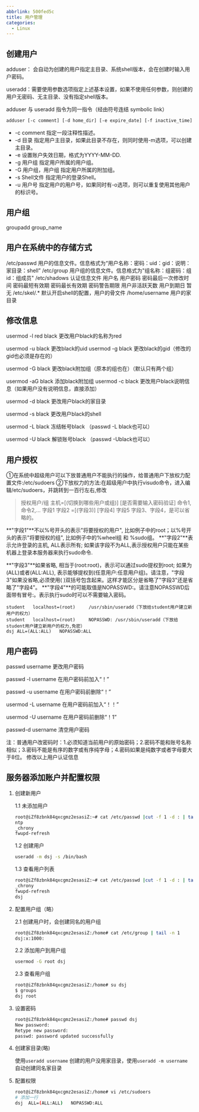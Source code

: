 ```yaml
---
abbrlink: 500fed5c
title: 用户管理
categories:
  - Linux
---
```

## 创建用户

adduser： 会自动为创建的用户指定主目录、系统shell版本，会在创建时输入用户密码。

useradd：需要使用参数选项指定上述基本设置，如果不使用任何参数，则创建的用户无密码、无主目录、没有指定shell版本。

adduser 与 useradd 指令为同一指令（经由符号连结 symbolic link）

```sh
adduser [-c comment] [-d home_dir] [-e expire_date] [-f inactive_time] [-g initial_group] [-G group[,...]] [-m [-k skeleton_dir] | -M] [-p passwd] [-s shell] [-u uid [ -o]] [-n] [-r] loginid
```

- -c comment 指定一段注释性描述。
- -d 目录 指定用户主目录，如果此目录不存在，则同时使用-m选项，可以创建主目录。
- -e 设置账户失效日期，格式为YYYY-MM-DD.
- -g 用户组 指定用户所属的用户组。
- -G 用户组，用户组 指定用户所属的附加组。
- -s Shell文件 指定用户的登录Shell。
- -u 用户号 指定用户的用户号，如果同时有-o选项，则可以重复使用其他用户的标识号。



## 用户组

groupadd group_name

##  **用户在系统中的存储方式**
/etc/passwd 用户的信息文件。信息格式为“用户名称：密码：uid：gid：说明：家目录：shell”
/etc/group 用户组的信息文件。信息格式为"组名称：组密码：组id：组成员"
/etc/shadows 认证信息文件	用户名 用户密码 密码最后一次修改时间 密码最短有效期 密码最长有效期 密码警告期限 用户非活跃天数 用户到期日 暂无
/etc/skel/.* 默认开启shell的配置，用户的骨文件
/home/username 用户的家目录

## 修改信息

usermod -l red black 更改用户black的名称为red

usermod -u black 更改black的uid
usermod -g black 更改black的gid（修改的gid也必须是存在的）

usermod -G black 更改black附加组（原本的组也在）（默认只有两个组）

usermod -aG black 添加black附加组
usermod -c black 更改用户black说明信息（如果用户没有说明信息，直接添加）

usermod -d black 更改用户black的家目录

usermod -s black 更改用户black的shell

usermod -L black 冻结帐号black （passwd -L black也可以）

usermod -U black 解锁账号black （passwd -Ublack也可以）

## **用户授权**
①在系统中超级用户可以下放普通用户不能执行的操作，给普通用户下放权力配置文件:/etc/sudoers
②下放权力的方法:在超级用户中执行visudo命令，进入编辑/etc/sudoers，并跳转到一百行左右,修改

>授权用户/组 主机=[(切换到哪些用户或组)] [是否需要输入密码验证] 命令1,命令2,...
>字段1 字段2 =[(字段3)] [字段4] 字段5
>字段3、字段4，是可以省略的。

**"字段1"**不以%号开头的表示"将要授权的用户", 比如例子中的root；以%号开头的表示"将要授权的组", 比如例子中的%wheel组 和 %sudo组。
**"字段2"**表示允许登录的主机, ALL表示所有; 如果该字段不为ALL,表示授权用户只能在某些机器上登录本服务器来执行sudo命令. 

**"字段3"**如果省略, 相当于(root:root)，表示可以通过sudo提权到root; 如果为(ALL)或者(ALL:ALL), 表示能够提权到(任意用户:任意用户组)。请注意，"字段3"如果没省略,必须使用( )双括号包含起来。这样才能区分是省略了"字段3"还是省略了"字段4"。
**"字段4"**的可能取值是NOPASSWD:。请注意NOPASSWD后面带有冒号:。表示执行sudo时可以不需要输入密码。

```shell
student   localhost=(root)     /usr/sbin/useradd（下放给student用户建立新用户的权力）
student   localhost=(root)     NOPASSWD: /usr/sbin/useradd（下放给student用户建立新用户的权力,免密）
dsj	ALL=(ALL:ALL)	NOPASSWD:ALL
```

## 用户密码

passwd username 更改用户密码

passwd -l username 在用户密码前加入“！”

passwd -u username 在用户密码前删除“！”

usermod -L username 在用户密码前加入“！！”

usermod -U username 在用户密码前删除“！1”

passwd-d username 清空用户密码

注：普通用户改密码时：1.必须知道当前用户的原始密码；2.密码不能和账号名称相似；3.密码不能是有序的数字或有序纯字母；4.密码如果是纯数字或者字母要大于8位。
修改以上用户认证信息





## 服务器添加账户并配置权限

1. 创建新用户

   1.1 未添加用户

   ```bash
   root@iZf8zbnk84qxcgmz2esasiZ:~# cat /etc/passwd |cut -f 1 -d : | tail -n 3
   ntp
   _chrony
   fwupd-refresh
   ```

   1.2 创建用户

   ```bash
   useradd -m dsj -s /bin/bash
   ```

   1.3 查看用户列表
   
   ```bash
   root@iZf8zbnk84qxcgmz2esasiZ:~# cat /etc/passwd |cut -f 1 -d : | tail -n 3
   _chrony
   fwupd-refresh
   dsj
   ```
   
2. 配置用户组（略）

   2.1 创建用户时，会创建同名的用户组

   ```bash
   root@iZf8zbnk84qxcgmz2esasiZ:/home# cat /etc/group | tail -n 1
   dsj:x:1000:
   ```

   2.2 添加用户到用户组

   ```bash
   usermod -G root dsj
   ```

   2.3 查看用户组

   ```bash
   root@iZf8zbnk84qxcgmz2esasiZ:/home# su dsj
   $ groups
   dsj root
   ```

3. 设置密码

   ```bash
   root@iZf8zbnk84qxcgmz2esasiZ:/home# passwd dsj
   New password:
   Retype new password:
   passwd: password updated successfully
   ```

4. 创建家目录(略)

   使用`useradd username` 创建的用户没用家目录，使用`useradd -m username `自动创建同名家目录

5. 配置权限

   ```bash
   root@iZf8zbnk84qxcgmz2esasiZ:/home# vi /etc/sudoers
   # 添加一行
   dsj	ALL=(ALL:ALL)	NOPASSWD:ALL
   ```

   

